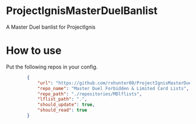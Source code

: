 # ProjectIgnisMasterDuelBanlist
A Master Duel banlist for ProjectIgnis


# How to use
Put the following repos in your config. 

```json
		{
			"url": "https://github.com/rxhunter00/ProjectIgnisMasterDuelBanlist",
			"repo_name": "Master Duel Forbidden & Limited Card Lists",
			"repo_path": "./repositories/MDlflists",
			"lflist_path": ".",
			"should_update": true,
			"should_read": true
		}
```
